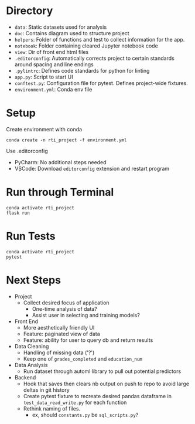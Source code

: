 
# Directory

- `data`: Static datasets used for analysis
- `doc`: Contains diagram used to structure project
- `helpers`: Folder of functions and test to collect information for the app.
- `notebook`: Folder containing cleared Jupyter notebook code
- `view`: Dir of front end html files
- `.editorconfig`: Automatically corrects project to certain standards around spacing and line endings
- `.pylintrc`: Defines code standards for python for linting
- `app.py`: Script to start UI
- `conftest.py`: Configuration file for pytest. Defines project-wide fixtures.
- `environment.yml`: Conda env file

# Setup
Create environment with conda
```shell
conda create -n rti_project -f environment.yml
```

Use .editorconfig
- PyCharm: No additional steps needed
- VSCode: Download `editorconfig` extension and restart program

# Run through Terminal
```shell
conda activate rti_project
flask run
```

# Run Tests
```shell
conda activate rti_project
pytest
```


# Next Steps
- Project
    - Collect desired focus of application
        - One-time analysis of data?
        - Assist user in selecting and training models?
- Front End
    - More aesthetically friendly UI
    - Feature: paginated view of data
    - Feature: ability for user to query db and return results
- Data Cleaning
    - Handling of missing data ('?')
    - Keep one of `grades_completed` and `education_num`
- Data Analysis
    - Run dataset through automl library to pull out potential predictors
- Backend
    - Hook that saves then clears nb output on push to repo to avoid large deltas in git history
    - Create pytest fixture to recreate desired pandas dataframe in `test_data_read_write.py` for each function
    - Rethink naming of files.
        - ex, should `constants.py` be `sql_scripts.py`?
